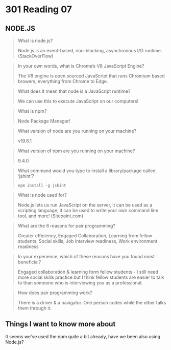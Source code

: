 # 301 Reading 07

## NODE.JS

>What is node.js?
>
>Node.js is an event-based, non-blocking, asynchronous I/O runtime. (StackOverFlow)

>In your own words, what is Chrome’s V8 JavaScript Engine?
>
>The V8 engine is open sourced JavaScript that runs Chromium based browers, everything from Chrome to Edge.

>What does it mean that node is a JavaScript runtime?
>
>We can use this to execute JavaScript on our computers!

>What is npm?
>
>Node Package Manager!

>What version of node are you running on your machine?
>
>v19.6.1

>What version of npm are you running on your machine?
>
>9.4.0

>What command would you type to install a library/package called ‘jshint’?
>
>`npm install -g jshint`

>What is node used for?
>
>Node.js lets us run JavaScript on the server, it can be used as a scripting language, it can be used to write your own command line tool, and more! (Sitepoint.com)

>What are the 6 reasons for pair programming?
>
>Greater efficiency, Engaged Collaboration, Learning from fellow students, Social skills, Job interview readiness, Work environment readiness

>In your experience, which of these reasons have you found most beneficial?
>
>Engaged collaboration & learning form fellow students - I still need more social skills practice but I think fellow students are easier to talk to than someone who is interviewing you as a professional.

>How does pair programming work?
>
>There is a driver & a navigator. One person codes while the other talks them through it.

## Things I want to know more about

It seems we've used the npm quite a bit already, have we been also using Node.js?
